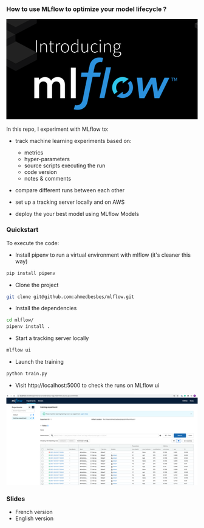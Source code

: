 ### How to use MLflow to optimize your model lifecycle ?

![](./images/mlflow.png)

In this repo, I experiment with MLflow to:

- track machine learning experiments based on:

  - metrics
  - hyper-parameters
  - source scripts executing the run
  - code version
  - notes & comments

- compare different runs between each other
- set up a tracking server locally and on AWS
- deploy the your best model using MLflow Models

### Quickstart

To execute the code:

- Install pipenv to run a virtual environment with mlflow (it's cleaner this way)

```bash
pip install pipenv
```

- Clone the project

```bash
git clone git@github.com:ahmedbesbes/mlflow.git
```

- Install the dependencies

```bash
cd mlflow/
pipenv install .
```

- Start a tracking server locally

```bash
mlflow ui
```

- Launch the training

```bash
python train.py
```

- Visit http://localhost:5000 to check the runs on MLflow ui

![](./images/runs.png)

### Slides

- French version
- English version
